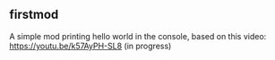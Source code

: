 ## firstmod
A simple mod printing hello world in the console, based on this video: https://youtu.be/k57AyPH-SL8
(in progress)
